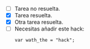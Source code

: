 - [ ] Tarea no resuelta.
- [x] Tarea resuelta.
- [X] Otra tarea resuelta.
- [ ] Necesitas añadir este hack:
   ```
   var wath_the = "hack";
   ```
